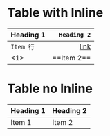 # Table with Inline

| Heading 1 | `Heading 2`            |
| --------- | ---------------------: |
| `Item 行` | [link](https://行.com) |
| &lt;1&gt; | ==Item 2==             |

# Table no Inline

| Heading 1 | Heading 2 |
| --------- | --------- |
| Item 1    | Item 2    |
